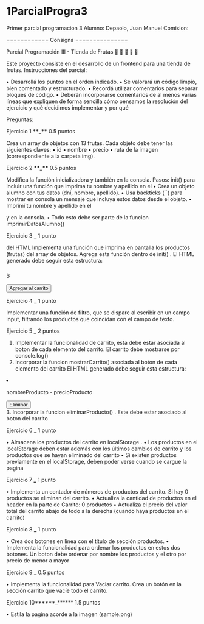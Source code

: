 # 1ParcialProgra3

Primer parcial programacion 3
Alumno: Depaolo, Juan Manuel
Comision:

============ Consigna ===============

Parcial Programación III - Tienda de Frutas :apple:
:pineapple: :pear: :orange: :watermelon:

Este proyecto consiste en el desarrollo de un frontend para una tienda de frutas.
Instrucciones del parcial:

• Desarrollá los puntos en el orden indicado.
• Se valorará un código limpio, bien comentado y estructurado.
• Recordá utilizar comentarios para separar bloques de código.
• Deberán incorporarse comentarios de al menos varias líneas que expliquen de forma sencilla cómo pensamos la
resolución del ejercicio y qué decidimos implementar y por qué

Preguntas:

Ejercicio 1 **\*\***\_**\*\*** 0.5 puntos

Crea un array de objetos con 13 frutas. Cada objeto debe tener las siguientes claves:
• id
• nombre
• precio
• ruta de la imagen (correspondiente a la carpeta img).

Ejercicio 2 **\*\***\_**\*\*** 0.5 puntos

Modifica la función inicializadora
y también en la consola.
Pasos:
init() para incluir una función que imprima tu nombre y apellido en el
• Crea un objeto alumno con tus datos (dni, nombre, apellido).
• Usa backticks (``) para mostrar en consola un mensaje que incluya estos datos desde el objeto.
• Imprimí tu nombre y apellido en el

<nav> y en la consola.
 • Todo esto debe ser parte de la funcion imprimirDatosAlumno()

Ejercicio 3 ******\_****** 1 punto

 <nav> del HTML
 Implementa una función que imprima en pantalla los productos (frutas) del array de objetos. Agrega esta función dentro de
 init() .
 El HTML generado debe seguir esta estructura:
 <div class="card-producto">
 <img src="" alt="">
 <h3></h3>
 <p>$</p>
 <button>Agregar al carrito</button>
 </div>

Ejercicio 4 ******\_****** 1 punto

Implementar una función de filtro, que se dispare al escribir en un campo input, filtrando los productos que coincidan con el
campo de texto.

Ejercicio 5 ******\_****** 2 puntos

1.  Implementar la funcionalidad de carrito, esta debe estar asociada al boton de cada elemento del carrito. El carrito debe
    mostrarse por
    console.log()
2.  Incorporar la funcion
mostrarCarrito() asociada al boton de cada elemento del carrito El HTML generado debe
seguir esta estructura:
 <li class="bloque-item">
 <p class="nombre-item">nombreProducto - precioProducto</p>
 <button class="boton-eliminar">Eliminar</button>
 </li>
3.  Incorporar la funcion
    eliminarProducto() . Este debe estar asociado al boton del carrito

Ejercicio 6 ******\_****** 1 punto

• Almacena los productos del carrito en
localStorage .
• Los productos en el localStorage deben estar además con los últimos cambios de carrito y los productos que se hayan
eliminado del carrito
• Si existen productos previamente en el localStorage, deben poder verse cuando se cargue la pagina

Ejercicio 7 ******\_****** 1 punto

• Implementa un contador de números de productos del carrito. Si hay 0 productos se eliminan del carrito.
• Actualiza la cantidad de productos en el header en la parte de Carrito: 0 productos
• Actualiza el precio del valor total del carrito abajo de todo a la derecha (cuando haya productos en el carrito)

Ejercicio 8 ******\_****** 1 punto

• Crea dos botones en línea con el título de sección productos.
• Implementa la funcionalidad para ordenar los productos en estos dos botones. Un boton debe ordenar por nombre los
productos y el otro por precio de menor a mayor

Ejercicio 9 ******\_****** 0.5 puntos

• Implementa la funcionalidad para Vaciar carrito. Crea un botón en la sección carrito que vacíe todo el carrito.

Ejercicio 10******\_****** 1.5 puntos

• Estila la pagina acorde a la imagen (sample.png)
